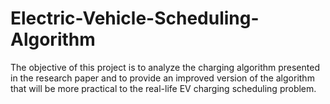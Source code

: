 # Electric-Vehicle-Scheduling-Algorithm
The objective of this project is to analyze the charging algorithm presented in the research paper and to provide an improved version of the algorithm that will be more practical to the real-life EV charging scheduling problem.
